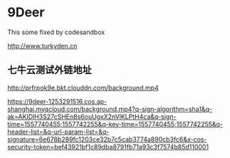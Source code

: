 # 9Deer

This some fixed by codesandbox

http://www.turkyden.cn

## 七牛云测试外链地址

http://prfrpok9e.bkt.clouddn.com/background.mp4


https://9deer-1253291516.cos.ap-shanghai.myqcloud.com/background.mp4?q-sign-algorithm=sha1&q-ak=AKIDlH3S27cSHEn8s6ouUgxX2nVlKLPtH4ca&q-sign-time=1557740455;1557742255&q-key-time=1557740455;1557742255&q-header-list=&q-url-param-list=&q-signature=6e678b289fc1203ce32b7c5cab3774a890cb3fc6&x-cos-security-token=bef43921bf1c89dba8791fb71a93c3f7574b85d110001


